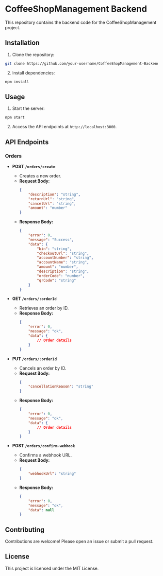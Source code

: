# CoffeeShopManagement Backend

This repository contains the backend code for the CoffeeShopManagement project.

## Installation

1. Clone the repository:

```bash
git clone https://github.com/your-username/CoffeeShopManagement-Backend.git
```

2. Install dependencies:

```bash
npm install
```

## Usage

1. Start the server:

```bash
npm start
```

2. Access the API endpoints at `http://localhost:3000`.

## API Endpoints

### Orders

-   **POST `/orders/create`**

    -   Creates a new order.
    -   **Request Body:**
        ```json
        {
            "description": "string",
            "returnUrl": "string",
            "cancelUrl": "string",
            "amount": "number"
        }
        ```
    -   **Response Body:**
        ```json
        {
            "error": 0,
            "message": "Success",
            "data": {
                "bin": "string",
                "checkoutUrl": "string",
                "accountNumber": "string",
                "accountName": "string",
                "amount": "number",
                "description": "string",
                "orderCode": "number",
                "qrCode": "string"
            }
        }
        ```

-   **GET `/orders/:orderId`**

    -   Retrieves an order by ID.
    -   **Response Body:**
        ```json
        {
            "error": 0,
            "message": "ok",
            "data": {
                // Order details
            }
        }
        ```

-   **PUT `/orders/:orderId`**

    -   Cancels an order by ID.
    -   **Request Body:**
        ```json
        {
            "cancellationReason": "string"
        }
        ```
    -   **Response Body:**
        ```json
        {
            "error": 0,
            "message": "ok",
            "data": {
                // Order details
            }
        }
        ```

-   **POST `/orders/confirm-webhook`**
    -   Confirms a webhook URL.
    -   **Request Body:**
        ```json
        {
            "webhookUrl": "string"
        }
        ```
    -   **Response Body:**
        ```json
        {
            "error": 0,
            "message": "ok",
            "data": null
        }
        ```

## Contributing

Contributions are welcome! Please open an issue or submit a pull request.

## License

This project is licensed under the MIT License.
